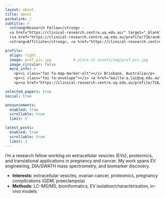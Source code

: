 ```yaml
---
layout: about
title: about
permalink: /
subtitle: >
  <strong>Research Fellow</strong> ·
  <a href="https://clinical-research.centre.uq.edu.au/" target="_blank" rel="noopener">UQ Centre for Clinical Research (UQCCR)</a>
  (<a href="https://clinical-research.centre.uq.edu.au/profile/716/andrew-lai" target="_blank" rel="noopener">profile</a>)<br>
  <strong>Affiliate</strong>, <a href="https://clinical-research.centre.uq.edu.au/research/uq-centre-extracellular-vesicle-nanomedicine" target="_blank" rel="noopener">UQ Centre for Extracellular Vesicle Nanomedicine</a>

profile:
  align: right
  image: prof_pic.jpg          # place at assets/img/prof_pic.jpg
  image_circular: false
  more_info: >
    <p><i class="fas fa-map-marker-alt"></i> Brisbane, Australia</p>
    <p><i class="fas fa-envelope"></i> <a href="mailto:a.lai@uq.edu.au">a.lai@uq.edu.au</a></p>
    <p><a href="https://clinical-research.centre.uq.edu.au/profile/716/andrew-lai" target="_blank" rel="noopener">UQCCR profile</a></p>

selected_papers: true
social: true

announcements:
  enabled: true
  scrollable: true
  limit: 5

latest_posts:
  enabled: true
  scrollable: true
  limit: 3
---
```


I’m a research fellow working on extracellular vesicles (EVs), proteomics, and translational applications in pregnancy and cancer. My work spans EV engineering, DIA/SWATH mass spectrometry, and biomarker discovery.

- **Interests:** extracellular vesicles, ovarian cancer, proteomics, pregnancy complications (GDM, preeclampsia)
- **Methods:** LC–MS/MS, bioinformatics, EV isolation/characterization, in-vivo models
